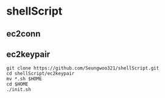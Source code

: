 # shellScript


## ec2conn 


## ec2keypair
```
git clone https://github.com/Seungwoo321/shellScript.git
cd shellScript/ec2keypair 
mv *.sh $HOME 
cd $HOME
./init.sh 

```
